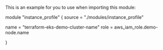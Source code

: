 This is an example for you to use when importing this module:

module "instance_profile" {
  source = "./modules/instance_profile"

  name   = "terraform-eks-demo-cluster-name"
  role   = aws_iam_role.demo-node.name

}
